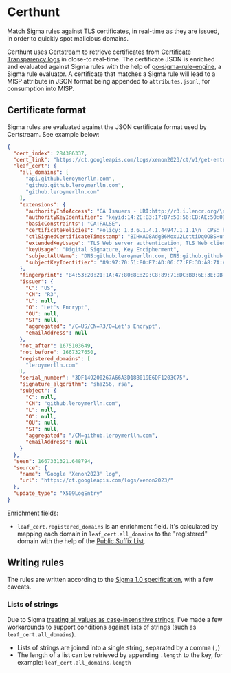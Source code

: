 # Certhunt

Match Sigma rules against TLS certificates, in real-time as they are issued, in order to quickly spot malicious domains.

Certhunt uses [Certstream](https://certstream.calidog.io) to retrieve certificates from [Certificate Transparency logs](https://certificate.transparency.dev/) in close-to real-time. The certificate JSON is enriched and evaluated against Sigma rules with the help of [go-sigma-rule-engine](https://github.com/markuskont/go-sigma-rule-engine), a Sigma rule evaluator. A certificate that matches a Sigma rule will lead to a MISP attribute in JSON format being appended to `attributes.jsonl`, for consumption into MISP.

## Certificate format

Sigma rules are evaluated against the JSON certificate format used by Certstream. See example below:

```json
{
  "cert_index": 284386337,
  "cert_link": "https://ct.googleapis.com/logs/xenon2023/ct/v1/get-entries?start=284386337&end=284386337",
  "leaf_cert": {
    "all_domains": [
      "api.github.leroymerlln.com",
      "github.github.leroymerlln.com",
      "github.leroymerlln.com"
    ],
    "extensions": {
      "authorityInfoAccess": "CA Issuers - URI:http://r3.i.lencr.org/\nOCSP - URI:http://r3.o.lencr.org\n",
      "authorityKeyIdentifier": "keyid:14:2E:B3:17:B7:58:56:CB:AE:50:09:40:E6:1F:AF:9D:8B:14:C2:C6\n",
      "basicConstraints": "CA:FALSE",
      "certificatePolicies": "Policy: 1.3.6.1.4.1.44947.1.1.1\n  CPS: http://cps.letsencrypt.org",
      "ctlSignedCertificateTimestamp": "BIHxAO8AdgB6MoxU2LcttiDqOOBSHumEFnAyE4VNO9IrwTpXo1LrUgAAAYQ0r9meAAAEAwBHMEUCIHqCZ0tKIq3wZg6qdJPgsqAyH91tBp-ieeutblDdsz1bAiEApj-YyRJxwTBmjXvwQquXEYm53YcG6s-jFRcHVc9sxwsAdQCt9776fP8QyIudPZwePhhqtGcpXc-xDCTKhYY069yCigAAAYQ0r9m4AAAEAwBGMEQCIB0TDPf7UMbvrwDm3ERTuNyWws7sjkmJjuafEdKOdlNFAiAc6LufRLlM24E7gL-l5F1gHPn1KpLiu53XkjRu6RDOgQ==",
      "extendedKeyUsage": "TLS Web server authentication, TLS Web client authentication",
      "keyUsage": "Digital Signature, Key Encipherment",
      "subjectAltName": "DNS:github.leroymerlln.com, DNS:github.github.leroymerlln.com, DNS:api.github.leroymerlln.com",
      "subjectKeyIdentifier": "89:97:70:51:80:F7:AD:06:C7:FF:3D:A8:7A:A9:12:B1:65:46:CE:2B"
    },
    "fingerprint": "B4:53:20:21:1A:47:80:8E:2D:C8:89:71:DC:B0:6E:3E:DB:D2:14:D7",
    "issuer": {
      "C": "US",
      "CN": "R3",
      "L": null,
      "O": "Let's Encrypt",
      "OU": null,
      "ST": null,
      "aggregated": "/C=US/CN=R3/O=Let's Encrypt",
      "emailAddress": null
    },
    "not_after": 1675103649,
    "not_before": 1667327650,
    "registered_domains": [
      "leroymerlln.com"
    ],
    "serial_number": "3DF149200267A66A3D18B019E6DF1203C75",
    "signature_algorithm": "sha256, rsa",
    "subject": {
      "C": null,
      "CN": "github.leroymerlln.com",
      "L": null,
      "O": null,
      "OU": null,
      "ST": null,
      "aggregated": "/CN=github.leroymerlln.com",
      "emailAddress": null
    }
  },
  "seen": 1667331321.648794,
  "source": {
    "name": "Google 'Xenon2023' log",
    "url": "https://ct.googleapis.com/logs/xenon2023/"
  },
  "update_type": "X509LogEntry"
}
```

Enrichment fields:

* `leaf_cert.registered_domains` is an enrichment field. It's calculated by mapping each domain in `leaf_cert.all_domains` to the "registered" domain with the help of the [Public Suffix List](https://publicsuffix.org/).

## Writing rules

The rules are written according to the [Sigma 1.0 specification](https://github.com/SigmaHQ/sigma-specification/blob/3d7aa6365eb061b75285dd9efc6c08c20b8fecd6/Sigma_1_0_1.md), with a few caveats.

### Lists of strings

Due to Sigma [treating all values as case-insensitive strings](https://github.com/SigmaHQ/sigma-specification/blob/3d7aa6365eb061b75285dd9efc6c08c20b8fecd6/Sigma_1_0_1.md#general), I've made a few workarounds to support conditions against lists of strings (such as `leaf_cert.all_domains`).

* Lists of strings are joined into a single string, separated by a comma (`,`)
* The length of a list can be retrieved by appending `.length` to the key, for example: `leaf_cert.all_domains.length`
